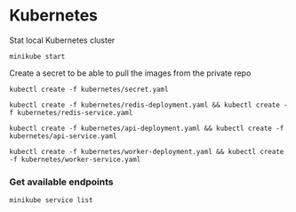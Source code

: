 # Kubernetes

Stat local Kubernetes cluster
```
minikube start
```

Create a secret to be able to pull the images from the private repo
```
kubectl create -f kubernetes/secret.yaml
```

```
kubectl create -f kubernetes/redis-deployment.yaml && kubectl create -f kubernetes/redis-service.yaml

kubectl create -f kubernetes/api-deployment.yaml && kubectl create -f kubernetes/api-service.yaml

kubectl create -f kubernetes/worker-deployment.yaml && kubectl create -f kubernetes/worker-service.yaml
```

### Get available endpoints
```
minikube service list
```